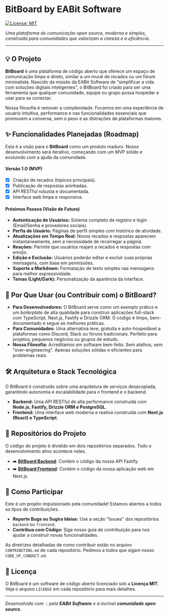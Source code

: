 # BitBoard by EABit Software

[![License: MIT](https://img.shields.io/badge/License-MIT-F97316?style=flat-square)](https://opensource.org/licenses/MIT)

*Uma plataforma de comunicação open source, moderna e simples, construída para comunidades que valorizam a clareza e a eficiência.*

---

## 💡 O Projeto

**BitBoard** é uma plataforma de código aberto que oferece um espaço de comunicação limpo e direto, similar a um mural de recados ou um fórum minimalista. Nascido da missão da EABit Software de "simplificar a vida com soluções digitais inteligentes", o BitBoard foi criado para ser uma ferramenta que qualquer comunidade, equipe ou grupo possa hospedar e usar para se conectar.

Nossa filosofia é remover a complexidade. Focamos em uma experiência de usuário intuitiva, performance e nas funcionalidades essenciais que promovem a conversa, sem o peso e as distrações de plataformas maiores.

## ✨ Funcionalidades Planejadas (Roadmap)

Esta é a visão para o **BitBoard** como um produto maduro. Nosso desenvolvimento será iterativo, começando com um MVP sólido e evoluindo com a ajuda da comunidade.

#### Versão 1.0 (MVP)
* [x] Criação de recados (tópicos principais).
* [x] Publicação de respostas aninhadas.
* [x] API RESTful robusta e documentada.
* [x] Interface web limpa e responsiva.

#### Próximos Passos (Visão de Futuro)
* **Autenticação de Usuários:** Sistema completo de registro e login (Email/Senha e provedores sociais).
* **Perfis de Usuário:** Páginas de perfil simples com histórico de atividade.
* **Atualizações em Tempo Real:** Novos recados e respostas aparecem instantaneamente, sem a necessidade de recarregar a página.
* **Reações:** Permite que usuários reajam a recados e respostas com emojis.
* **Edição e Exclusão:** Usuários poderão editar e excluir suas próprias mensagens, com base em permissões.
* **Suporte a Markdown:** Formatação de texto simples nas mensagens para melhor expressividade.
* **Temas (Light/Dark):** Personalização da aparência da interface.

## 🚀 Por Que Usar (ou Contribuir com) o BitBoard?

* **Para Desenvolvedores:** O BitBoard serve como um exemplo prático e um *boilerplate* de alta qualidade para construir aplicações full-stack com TypeScript, Next.js, Fastify e Drizzle ORM. O código é limpo, bem-documentado e segue as melhores práticas.
* **Para Comunidades:** Uma alternativa leve, gratuita e auto-hospedável a plataformas como Discord, Slack ou fóruns tradicionais. Perfeito para projetos, pequenos negócios ou grupos de estudo.
* **Nossa Filosofia:** Acreditamos em software bem-feito. Sem atalhos, sem "over-engineering". Apenas soluções sólidas e eficientes para problemas reais.

## 🛠️ Arquitetura e Stack Tecnológica

O BitBoard é construído sobre uma arquitetura de serviços desacoplada, garantindo autonomia e escalabilidade para o frontend e o backend.

* **Backend:** Uma API RESTful de alta performance construída com **Node.js, Fastify, Drizzle ORM e PostgreSQL**.
* **Frontend:** Uma interface web moderna e reativa construída com **Next.js (React) e TypeScript**.

## 📂 Repositórios do Projeto

O código do projeto é dividido em dois repositórios separados. Todo o desenvolvimento ativo acontece neles.

* ➡️ **[BitBoard Backend](https://github.com/EABitSoftware/backend)**: Contém o código da nossa API Fastify.
* ➡️ **[BitBoard Frontend](https://github.com/EABitSoftware/frontend)**: Contém o código da nossa aplicação web em Next.js.

## 🤝 Como Participar

Este é um projeto impulsionado pela comunidade! Estamos abertos a todos os tipos de contribuições.

* **Reporte Bugs ou Sugira Ideias:** Use a seção "Issues" dos repositórios `backend` ou `frontend`.
* **Contribua com Código:** Siga nosso guia de contribuição para nos ajudar a construir novas funcionalidades.

As diretrizes detalhadas de como contribuir estão no arquivo `CONTRIBUTING.md` de cada repositório. Pedimos a todos que sigam nosso `CODE_OF_CONDUCT.md`.

## 📜 Licença

O BitBoard é um software de código aberto licenciado sob a **Licença MIT**. Veja o arquivo `LICENSE` em cada repositório para mais detalhes.

---

*Desenvolvido com 💡 pela **EABit Software** e a incrível **comunidade open source.***